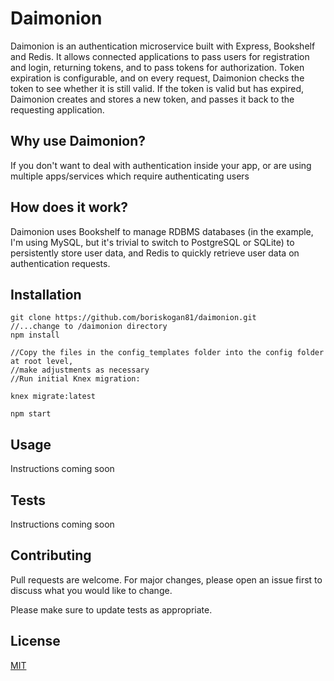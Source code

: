 # Daimonion

Daimonion is an authentication microservice built with Express, Bookshelf and Redis. It allows 
connected applications to pass users for registration and login, returning tokens, and 
to pass tokens for authorization. Token expiration is configurable, and on every request,
Daimonion checks the token to see whether it is still valid. If the token is valid but has expired, 
Daimonion creates and stores a new token, and passes it back to the requesting application. 


## Why use Daimonion?

If you don't want to deal with authentication inside your app, or are using multiple apps/services
which require authenticating users

## How does it work?
Daimonion uses Bookshelf to manage RDBMS databases (in the example, I'm using MySQL, but it's 
trivial to switch to PostgreSQL or SQLite) to persistently store user data, and Redis to quickly 
retrieve user data on authentication requests. 

## Installation
```$xslt
git clone https://github.com/boriskogan81/daimonion.git
//...change to /daimonion directory
npm install

//Copy the files in the config_templates folder into the config folder at root level, 
//make adjustments as necessary
//Run initial Knex migration:

knex migrate:latest

npm start
```

## Usage
Instructions coming soon

## Tests
Instructions coming soon

## Contributing
Pull requests are welcome. For major changes, please open an issue first to discuss what you would like to change.

Please make sure to update tests as appropriate.

## License
[MIT](https://choosealicense.com/licenses/mit/)